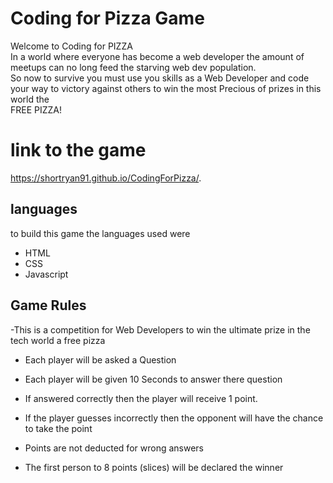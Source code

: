 
# Coding for Pizza Game

Welcome to Coding for PIZZA   
In a world where everyone has become a web developer the amount of meetups can no long feed the starving web dev population.   
 So now to survive you must use you skills as a Web Developer and code your way to victory against others to win the most Precious of prizes in this world the   
  FREE PIZZA!


# link to the game   

https://shortryan91.github.io/CodingForPizza/.   
  
## languages

to build this game the languages used were    
 - HTML   
 - CSS    
 - Javascript    

## Game Rules    

-This is a competition for Web Developers to win the ultimate prize in the tech world a free pizza    

- Each player will be asked a Question   

- Each player will be given 10 Seconds to answer there question    
 - If answered correctly then the player will receive 1 point.    
 - If the player guesses incorrectly then the opponent will have the chance to take the point     

 - Points are not deducted for wrong answers    

 - The first person to 8 points (slices) will be declared the winner    
